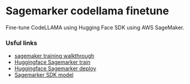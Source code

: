 # Sagemarker codellama finetune

Fine-tune CodeLLAMA using Hugging Face SDK using AWS SageMaker. 

### Usful links
* [sagemaker training walkthrough](https://www.philschmid.de/sagemaker-train-evalaute-llms-2024)
* [Huggingface Sagemarker train](https://huggingface.co/docs/sagemaker/train)
* [Huggingface Sagemarker deploy](https://huggingface.co/docs/sagemaker/inference)
* [Sagemarker SDK model](https://sagemaker.readthedocs.io/en/stable/api/inference/model.html)